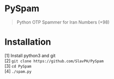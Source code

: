 # PySpam
>Python OTP Spammer for Iran Numbers (+98)

# Installation
[1] Install python3 and git                          
[2] `git clone https://github.com/SlavPH/PySpam`                             
[3] `cd PySpam`                               
[4] `./spam.py`                               
